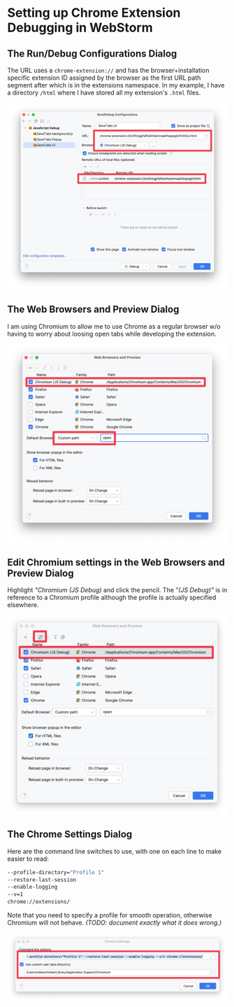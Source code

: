 # Setting up Chrome Extension Debugging in WebStorm

## The Run/Debug Configurations Dialog 
The URL uses a `chrome-extension://` and has the browser+installation specific extension ID assigned by the browser as the first URL path segment after which is in the extensions namespace. In my example, I have a directory `/html` where I have stored all my extension's `.html` files.

![Run/Debug Configuration dialog in WebStorm](assets/run-debug-configuration.png)

## The Web Browsers and Preview Dialog
I am using Chromium to allow me to use Chrome as a regular browser w/o having to worry about loosing open tabs while developing the extension.

![Web Browsers and Preview dialog in WebStorm](assets/web-browsers-and-preview.png)

## Edit Chromium settings in the Web Browsers and Preview Dialog
Highlight _"Chromium (JS Debug)_ and click the pencil.  The _"(JS Debug)"_ is in reference to a Chromium profile although the profile is actually specified elsewhere.

![Editing browser in Web Browsers and Preview dialog in WebStorm](assets/web-browsers-and-preview-edit.png)

## The Chrome Settings Dialog
Here are the command line switches to use, with one on each line to make easier to read: 
```sh
--profile-directory="Profile 1" 
--restore-last-session 
--enable-logging 
--v=1 
chrome://extensions/
```
Note that you need to specify a profile for smooth operation, otherwise Chromium will not behave. _(TODO: document exactly what it does wrong.)_

![Chrome Settings dialog in WebStorm](assets/chrome-settings.png)


